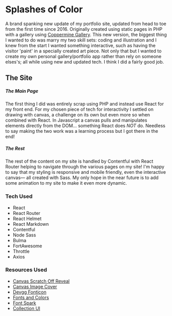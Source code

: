 # Splashes of Color
A brand spanking new update of my portfolio site, updated from head to toe from the first time since 2016. Originally created using static pages in PHP with a gallery using [Coppermine Gallery](https://coppermine-gallery.net/). This new version, the biggest thing I wanted to do was marry my two skill sets: coding and illustration and I knew from the start I wanted something interactive, such as having the visitor 'paint' in a specially created art piece. Not only that but I wanted to create my own personal gallery/portfolio app rather than rely on someone elses's; all while using new and updated tech. I think I did a fairly good job.


## The Site

##### The Main Page
The first thing I did was entirely scrap using PHP and instead use React for my front end. For my chosen piece of tech for interactivity  I settled on drawing with canvas, a challenge on its own but even more so when combined with React. In Javascript a canvas pulls and manipulates elements directly from the DOM... something React does _NOT_ do. Needless to say making the two work was a learning process but I got there in the end!

##### The Rest
The rest of the content on my site is handled by Contentful with React Router helping to navigate through the various pages on my site! I'm happy to say that my styling is responsive and mobile friendly, even the interactive canvas–– all created with Sass. My only hope in the near future is to add some animation to my site to make it even more dynamic.

### Tech Used

- React
- React Router
- React Helmet
- React Markdown
- Contentful
- Node Sass
- Bulma
- FortAwesome
- Throttle
- Axios

### Resources Used

- [Canvas Scratch Off Reveal](https://codemyui.com/html5-canvas-scratch-off-reveal-image-animation/)
- [Canvas Image Cover](https://codepen.io/supah/pen/BaNBmmw)
- [Devgg Fonticon](https://github.com/devgg/FontIcon)
- [Fonts and Colors](https://www.colorsandfonts.com/)
- [Font Spark](https://fontspark.app/)
- [Collection UI](http://collectui.com/challenges/sign-up)

